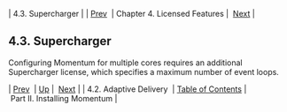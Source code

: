 | 4.3. Supercharger |
| [Prev](licensed_features.adaptive.delivery)  | Chapter 4. Licensed Features |  [Next](p.installing) |

## 4.3. Supercharger

Configuring Momentum for multiple cores requires an additional Supercharger license, which specifies a maximum number of event loops.

| [Prev](licensed_features.adaptive.delivery)  | [Up](licensed_features) |  [Next](p.installing) |
| 4.2. Adaptive Delivery  | [Table of Contents](index) |  Part II. Installing Momentum |

